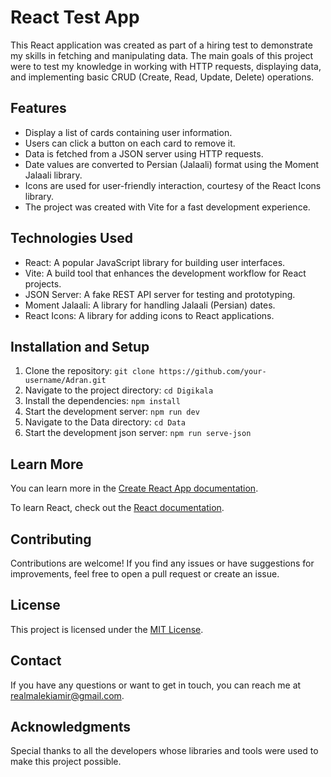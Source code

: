 # React Test App

This React application was created as part of a hiring test to demonstrate my skills in fetching and manipulating data. The main goals of this project were to test my knowledge in working with HTTP requests, displaying data, and implementing basic CRUD (Create, Read, Update, Delete) operations.

## Features

- Display a list of cards containing user information.
- Users can click a button on each card to remove it.
- Data is fetched from a JSON server using HTTP requests.
- Date values are converted to Persian (Jalaali) format using the Moment Jalaali library.
- Icons are used for user-friendly interaction, courtesy of the React Icons library.
- The project was created with Vite for a fast development experience.

## Technologies Used

- React: A popular JavaScript library for building user interfaces.
- Vite: A build tool that enhances the development workflow for React projects.
- JSON Server: A fake REST API server for testing and prototyping.
- Moment Jalaali: A library for handling Jalaali (Persian) dates.
- React Icons: A library for adding icons to React applications.

## Installation and Setup

1. Clone the repository: `git clone https://github.com/your-username/Adran.git`
2. Navigate to the project directory: `cd Digikala`
3. Install the dependencies: `npm install`
4. Start the development server: `npm run dev`
5. Navigate to the Data directory: `cd Data`
6. Start the development json server: `npm run serve-json`

## Learn More

You can learn more in the [Create React App documentation](https://create-react-app.dev/docs/getting-started/).

To learn React, check out the [React documentation](https://react.dev/).

## Contributing

Contributions are welcome! If you find any issues or have suggestions for improvements, feel free to open a pull request or create an issue.

## License

This project is licensed under the [MIT License](LICENSE).

## Contact

If you have any questions or want to get in touch, you can reach me at realmalekiamir@gmail.com.

## Acknowledgments

Special thanks to all the developers whose libraries and tools were used to make this project possible.
